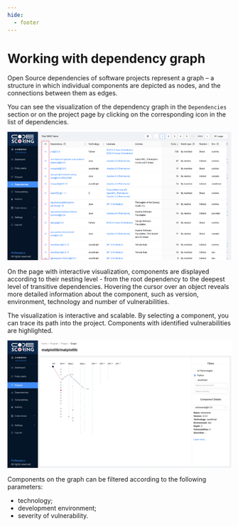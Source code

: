 ```yaml
---
hide:
  - footer
---
```


# Working with dependency graph

Open Source dependencies of software projects represent a graph – a structure in which individual components are depicted as nodes, and the connections between them as edges.

You can see the visualization of the dependency graph in the `Dependencies` section or on the project page by clicking on the corresponding icon in the list of dependencies.

![Dependencies](/assets/img/dependencies_list.png)

On the page with interactive visualization, components are displayed according to their nesting level - from the root dependency to the deepest level of transitive dependencies. Hovering the cursor over an object reveals more detailed information about the component, such as version, environment, technology and number of vulnerabilities.

The visualization is interactive and scalable. By selecting a component, you can trace its path into the project. Components with identified vulnerabilities are highlighted.

![Graph](/assets/img/graph.png)

Components on the graph can be filtered according to the following parameters:

- technology;
- development environment;
- severity of vulnerability.
